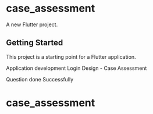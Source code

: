 # case_assessment

A new Flutter project.

## Getting Started

This project is a starting point for a Flutter application.

Application development Login Design -  Case Assessment

Question done Successfully
# case_assessment
